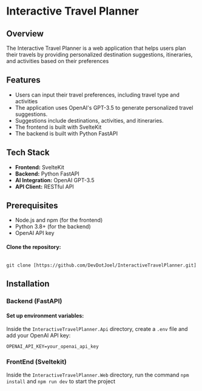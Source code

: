 <h1><b>Interactive Travel Planner</b></h1>
<h2>Overview</h2>
<p>The Interactive Travel Planner is a web application that helps users plan their travels by providing personalized destination suggestions, itineraries, and activities based on their preferences</p>
<h2>Features</h2>
<ul>
  <li>Users can input their travel preferences, including travel type and activities</li>
  <li>The application uses OpenAI's GPT-3.5 to generate personalized travel suggestions.</li>
  <li>Suggestions include destinations, activities, and itineraries.</li>
  <li>The frontend is built with SvelteKit </li>
  <li>The backend is built with Python FastAPI</li>
</ul>
<h2>Tech Stack</h2>
<ul>
  <li><b>Frontend:</b> SvelteKit</li>
  <li><b>Backend:</b> Python FastAPI</li>
  <li><b>AI Integration:</b> OpenAI GPT-3.5</li>
  <li><b>API Client:</b> RESTful API</li>
</ul>
<h2>Prerequisites</h2>
<ul>
  <li>Node.js and npm (for the frontend)</li>
  <li>Python 3.8+ (for the backend)</li>
  <li>OpenAI API key</li>
</ul>

<h4>Clone the repository:</h4>
<pre><code>
git clone [https://github.com/DevDotJoel/InteractiveTravelPlanner.git]
</code></pre>
<h2>Installation</h2>
<h3>Backend (FastAPI)</h3>
<h4>Set up environment variables:</h4>
<p>Inside the <code>InteractiveTravelPlanner.Api</code> directory, create a <code>.env</code> file and add your OpenAI API key:</p>
<pre><code>OPENAI_API_KEY=your_openai_api_key</code></pre>
<h3>FrontEnd (Sveltekit)</h3>
<p>Inside the <code>InteractiveTravelPlanner.Web</code> directory, run the command <code>npm install</code> and <code>npm run dev</code> to start the project</p>
